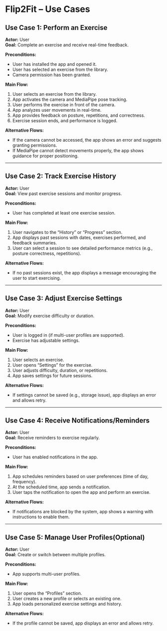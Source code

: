 # Flip2Fit – Use Cases

## Use Case 1: Perform an Exercise

**Actor:** User  
**Goal:** Complete an exercise and receive real-time feedback.  

**Preconditions:**  
- User has installed the app and opened it.  
- User has selected an exercise from the library.  
- Camera permission has been granted.

**Main Flow:**  
1. User selects an exercise from the library.  
2. App activates the camera and MediaPipe pose tracking.  
3. User performs the exercise in front of the camera.  
4. App analyzes user movements in real-time.  
5. App provides feedback on posture, repetitions, and correctness.  
6. Exercise session ends, and performance is logged.

**Alternative Flows:**  
- If the camera cannot be accessed, the app shows an error and suggests granting permissions.  
- If MediaPipe cannot detect movements properly, the app shows guidance for proper positioning.

---

## Use Case 2: Track Exercise History

**Actor:** User  
**Goal:** View past exercise sessions and monitor progress.  

**Preconditions:**  
- User has completed at least one exercise session.  

**Main Flow:**  
1. User navigates to the “History” or “Progress” section.  
2. App displays past sessions with dates, exercises performed, and feedback summaries.  
3. User can select a session to see detailed performance metrics (e.g., posture correctness, repetitions).  

**Alternative Flows:**  
- If no past sessions exist, the app displays a message encouraging the user to start exercising.

---

## Use Case 3: Adjust Exercise Settings

**Actor:** User  
**Goal:** Modify exercise difficulty or duration.  

**Preconditions:**  
- User is logged in (if multi-user profiles are supported).  
- Exercise has adjustable settings.  

**Main Flow:**  
1. User selects an exercise.  
2. User opens “Settings” for the exercise.  
3. User adjusts difficulty, duration, or repetitions.  
4. App saves settings for future sessions.  

**Alternative Flows:**  
- If settings cannot be saved (e.g., storage issue), app displays an error and allows retry.

---

## Use Case 4: Receive Notifications/Reminders

**Actor:** User  
**Goal:** Receive reminders to exercise regularly.  

**Preconditions:**  
- User has enabled notifications in the app.  

**Main Flow:**  
1. App schedules reminders based on user preferences (time of day, frequency).  
2. At the scheduled time, app sends a notification.  
3. User taps the notification to open the app and perform an exercise.  

**Alternative Flows:**  
- If notifications are blocked by the system, app shows a warning with instructions to enable them.

---

## Use Case 5: Manage User Profiles(Optional)

**Actor:** User  
**Goal:** Create or switch between multiple profiles.  

**Preconditions:**  
- App supports multi-user profiles.  

**Main Flow:**  
1. User opens the “Profiles” section.  
2. User creates a new profile or selects an existing one.  
3. App loads personalized exercise settings and history.  

**Alternative Flows:**  
- If the profile cannot be saved, app displays an error and allows retry.  

